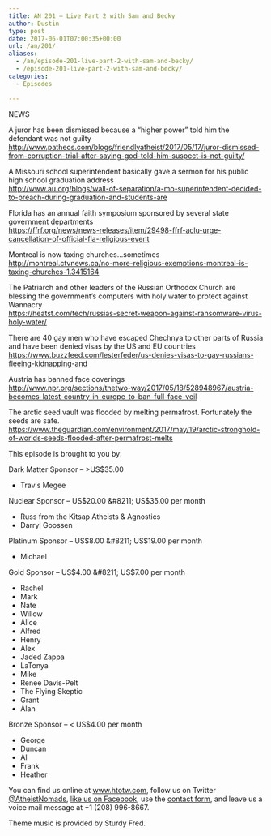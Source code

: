```yaml
---
title: AN 201 – Live Part 2 with Sam and Becky
author: Dustin
type: post
date: 2017-06-01T07:00:35+00:00
url: /an/201/
aliases:
  - /an/episode-201-live-part-2-with-sam-and-becky/
  - /episode-201-live-part-2-with-sam-and-becky/
categories:
  - Episodes

---
```

<div id="buzzsprout-player-10552908"></div><script src="https://www.buzzsprout.com/1983601/10552908-episode-201-live-part-2-with-sam-and-becky.js?container_id=buzzsprout-player-10552908&player=small" type="text/javascript" charset="utf-8"></script>

<!--more-->

NEWS

A juror has been dismissed because a &#8220;higher power&#8221; told him the defendant was not guilty  
<http://www.patheos.com/blogs/friendlyatheist/2017/05/17/juror-dismissed-from-corruption-trial-after-saying-god-told-him-suspect-is-not-guilty/>

A Missouri school superintendent basically gave a sermon for his public high school graduation address  
<http://www.au.org/blogs/wall-of-separation/a-mo-superintendent-decided-to-preach-during-graduation-and-students-are>

Florida has an annual faith symposium sponsored by several state government departments  
 <https://ffrf.org/news/news-releases/item/29498-ffrf-aclu-urge-cancellation-of-official-fla-religious-event>

Montreal is now taxing churches&#8230;sometimes  
 <http://montreal.ctvnews.ca/no-more-religious-exemptions-montreal-is-taxing-churches-1.3415164>

The Patriarch and other leaders of the Russian Orthodox Church are blessing the government&#8217;s computers with holy water to protect against Wannacry  
 <https://heatst.com/tech/russias-secret-weapon-against-ransomware-virus-holy-water/>

There are 40 gay men who have escaped Chechnya to other parts of Russia and have been denied visas by the US and EU countries  
<https://www.buzzfeed.com/lesterfeder/us-denies-visas-to-gay-russians-fleeing-kidnapping-and>

Austria has banned face coverings  
<http://www.npr.org/sections/thetwo-way/2017/05/18/528948967/austria-becomes-latest-country-in-europe-to-ban-full-face-veil>

The arctic seed vault was flooded by melting permafrost. Fortunately the seeds are safe.  
 <https://www.theguardian.com/environment/2017/may/19/arctic-stronghold-of-worlds-seeds-flooded-after-permafrost-melts>

This episode is brought to you by:

Dark Matter Sponsor &#8211; >US$35.00  
* Travis Megee  

Nuclear Sponsor &#8211; US$20.00 &#8211; US$35.00 per month  
* Russ from the Kitsap Atheists & Agnostics  
* Darryl Goossen  

Platinum Sponsor &#8211; US$8.00 &#8211; US$19.00 per month  
* Michael  

Gold Sponsor &#8211; US$4.00 &#8211; US$7.00 per month  
* Rachel  
* Mark  
* Nate  
* Willow  
* Alice  
* Alfred  
* Henry  
* Alex  
* Jaded Zappa  
* LaTonya  
* Mike  
* Renee Davis-Pelt  
* The Flying Skeptic  
* Grant  
* Alan  

Bronze Sponsor &#8211; < US$4.00 per month  
* George  
* Duncan  
* Al  
* Frank  
* Heather

You can find us online at <a href="https://www.htotw.com/" target="_blank" rel="noopener noreferrer">www.htotw.com</a>, follow us on Twitter <a href="https://htotw.com/twitter" target="_blank" rel="noopener noreferrer">@AtheistNomads</a>, <a href="https://htotw.com/facebook" target="_blank" rel="noopener noreferrer">like us on Facebook</a>, use the [contact form](https://htotw.com/contact), and leave us a voice mail message at +1 (208) 996-8667.

Theme music is provided by Sturdy Fred.